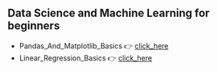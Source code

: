 ## Data Science and Machine Learning for beginners
* Pandas_And_Matplotlib_Basics  👉 [click_here](https://github.com/Prakhar-Mangal/Data-Science-and-Machine-Learning/blob/master/%231pandas_and_matplotlib_basics.ipynb)
* Linear_Regression_Basics  👉 [click_here](https://github.com/Prakhar-Mangal/Data-Science-and-Machine-Learning/blob/master/%232linear%20regression.ipynb)
